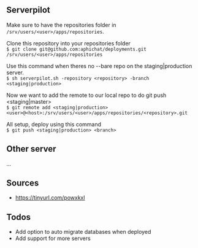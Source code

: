 ## Serverpilot  
Make sure to have the repositories folder in `/srv/users/<user>/apps/repositories`.

Clone this repository into your repositories folder  
`$ git clone git@github.com:aphichat/deployments.git /srv/users/<user>/apps/repositories`

Use this command when theres no --bare repo on the staging|production server.  
`$ sh serverpilot.sh -repository <repository> -branch <staging|production>`

Now we want to add the remote to our local repo to do git push <staging|master>  
`$ git remote add <staging|production> <user>@<host>:/srv/users/<user>/apps/repositories/<repository>.git`

All setup, deploy using this command  
`$ git push <staging|production> <branch>`

## Other server  
...

## Sources
- https://tinyurl.com/powxkxl

## Todos
- Add option to auto migrate databases when deployed
- Add support for more servers